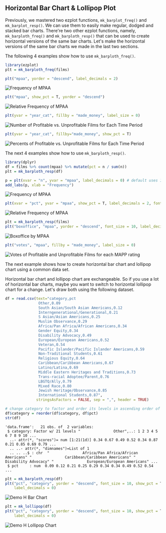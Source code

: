 ## Horizontal Bar Chart & Lollipop Plot

Previously, we mastered two ezplot functions, `mk_barplot_freq()` and 
`mk_barplot_resp()`. We can use them to easily make regular, dodged and stacked 
bar charts. There're two other ezplot functions, namely, 
`mk_barploth_freq()` and `mk_barploth_resp()` that can be used to create 
horizontal versions of the same bar charts. Let's make the horizontal versions
of the same bar charts we made in the last two sections.

The following 4 examples show how to use `mk_barploth_freq()`.


```r
library(ezplot)
plt = mk_barploth_freq(films)
```


```r
plt("mpaa", yorder = "descend", label_decimals = 2)
```

![Frequency of MPAA](images/barploth_freq_mpaa_cnt-1.png)


```r
plt("mpaa", show_pct = T, yorder = "descend") 
```

![Relative Frequency of MPAA](images/barploth_freq_mpaa_pct-1.png)


```r
plt(yvar = "year_cat", fillby = "made_money", label_size = 0) 
```

![Number of Profitable vs. Unprofitable Films for Each Time Period](images/barploth_dodged-1.png)


```r
plt(yvar = "year_cat", fillby="made_money", show_pct = T)
```

![Percents of Profitable vs. Unprofitable Films for Each Time Period](images/barploth_stacked-1.png)


The next 4 examples show how to use `mk_barploth_resp()`.


```r
library(dplyr)
df = films %>% count(mpaa) %>% mutate(pct = n / sum(n))
plt = mk_barploth_resp(df)
```


```r
p = plt(xvar = "n", yvar = "mpaa", label_decimals = 0) # default uses 1 decimal 
add_labs(p, xlab = "Frequency")
```

![Frequency of MPAA](images/barploth_resp_mpaa_cnt-1.png)


```r
plt(xvar = "pct", yvar = "mpaa", show_pct = T, label_decimals = 2, font_size = 9)  
```

![Relative Frequency of MPAA](images/barploth_resp_mpaa_pct-1.png)


```r
plt = mk_barploth_resp(films)
plt("boxoffice", "mpaa", yorder = "descend", font_size = 10, label_decimals = 0)
```

![Boxoffice by MPAA](images/barploth_mpaa_vs_bo-1.png)


```r
plt("votes", "mpaa", fillby = "made_money", label_size = 0)
```

![Votes of Profitable and Unprofitable Films for each MAPP rating](images/barploth_dodged_p3-1.png)

The next example shows how to create horizontal bar chart and lollipop chart 
using a common data set. 

Horizontal bar chart and lollipop chart are exchangeable. So if you use a lot of 
horizontal bar charts, maybe you want to switch to horizontal lollipop chart for
a change. Let's draw both using the following dataset.

```r
df = read.csv(text="category,pct
               Other,0.09
               South Asian/South Asian Americans,0.12
               Interngenerational/Generational,0.21
               S Asian/Asian Americans,0.25
               Muslim Observance,0.29
               Africa/Pan Africa/African Americans,0.34
               Gender Equity,0.34
               Disability Advocacy,0.49
               European/European Americans,0.52
               Veteran,0.54
               Pacific Islander/Pacific Islander Americans,0.59
               Non-Traditional Students,0.61
               Religious Equity,0.64
               Caribbean/Caribbean Americans,0.67
               Latino/Latina,0.69
               Middle Eastern Heritages and Traditions,0.73
               Trans-racial Adoptee/Parent,0.76
               LBGTQ/Ally,0.79
               Mixed Race,0.80
               Jewish Heritage/Observance,0.85
               International Students,0.87", 
              stringsAsFactors = FALSE, sep = ",", header = TRUE)

# change category to factor and order its levels in ascending order of pct 
df$category = reorder(df$category, df$pct)
str(df)
```

```
'data.frame':	21 obs. of  2 variables:
 $ category: Factor w/ 21 levels "               Other",..: 1 2 3 4 5 6 7 8 9 10 ...
  ..- attr(*, "scores")= num [1:21(1d)] 0.34 0.67 0.49 0.52 0.34 0.87 0.21 0.85 0.69 0.79 ...
  .. ..- attr(*, "dimnames")=List of 1
  .. .. ..$ : chr  "               Africa/Pan Africa/African Americans" "               Caribbean/Caribbean Americans" "               Disability Advocacy" "               European/European Americans" ...
 $ pct     : num  0.09 0.12 0.21 0.25 0.29 0.34 0.34 0.49 0.52 0.54 ...
```


```r
plt = mk_barploth_resp(df)
plt("pct", "category", yorder = "descend", font_size = 10, show_pct = T,
    label_decimals = 0)
```

![Demo H Bar Chart](images/barploth_vs_lollipop_p1-1.png)


```r
plt = mk_lollipop(df)
plt("pct", "category", yorder = "descend", font_size = 10, show_pct = T,
    label_decimals = 0)
```

![Demo H Lollipop Chart](images/barploth_vs_lollipop_p2-1.png)






